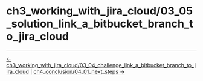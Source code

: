 # ch3_working_with_jira_cloud/03_05_solution_link_a_bitbucket_branch_to_jira_cloud
<!-- FooterStart -->
---
[← ch3_working_with_jira_cloud/03_04_challenge_link_a_bitbucket_branch_to_jira_cloud](../03_06_challenge_link_a_bitbucket_branch_to_jira_cloud/README.md) | [ch4_conclusion/04_01_next_steps →](../../ch4_conclusion/04_01_next_steps/README.md)
<!-- FooterEnd -->
